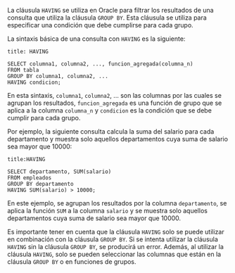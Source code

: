 La cláusula `HAVING` se utiliza en Oracle para filtrar los resultados de una consulta que utiliza la cláusula `GROUP BY`. Esta cláusula se utiliza para especificar una condición que debe cumplirse para cada grupo.

La sintaxis básica de una consulta con `HAVING` es la siguiente:

```ad-important
title: HAVING
```
```
SELECT columna1, columna2, ..., funcion_agregada(columna_n)
FROM tabla
GROUP BY columna1, columna2, ...
HAVING condicion;
```

En esta sintaxis, `columna1`, `columna2`, ... son las columnas por las cuales se agrupan los resultados, `funcion_agregada` es una función de grupo que se aplica a la columna `columna_n` y `condicion` es la condición que se debe cumplir para cada grupo.

Por ejemplo, la siguiente consulta calcula la suma del salario para cada departamento y muestra solo aquellos departamentos cuya suma de salario sea mayor que 10000:

```ad-example
title:HAVING
```
```
SELECT departamento, SUM(salario)
FROM empleados
GROUP BY departamento
HAVING SUM(salario) > 10000;
```

En este ejemplo, se agrupan los resultados por la columna `departamento`, se aplica la función `SUM` a la columna `salario` y se muestra solo aquellos departamentos cuya suma de salario sea mayor que 10000.

Es importante tener en cuenta que la cláusula `HAVING` solo se puede utilizar en combinación con la cláusula `GROUP BY`. Si se intenta utilizar la cláusula `HAVING` sin la cláusula `GROUP BY`, se producirá un error. Además, al utilizar la cláusula `HAVING`, solo se pueden seleccionar las columnas que están en la cláusula `GROUP BY` o en funciones de grupos.